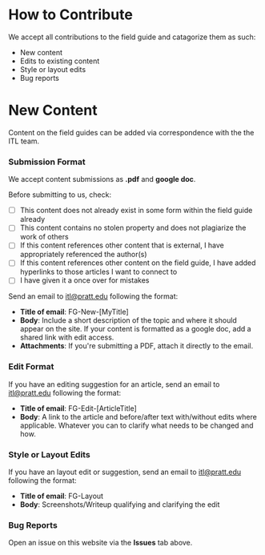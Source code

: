 # How to Contribute

We accept all contributions to the field guide and catagorize them as such:
- New content
- Edits to existing content
- Style or layout edits
- Bug reports

# New Content

Content on the field guides can be added via correspondence with the the ITL team.

### Submission Format
We accept content submissions as **.pdf** and **google doc**.

Before submitting to us, check:
- [ ] This content does not already exist in some form within the field guide already
- [ ] This content contains no stolen property and does not plagiarize the work of others
- [ ] If this content references other content that is external, I have appropriately referenced the author(s) 
- [ ] If this content references other content on the field guide, I have added hyperlinks to those articles I want to connect to
- [ ] I have given it a once over for mistakes

Send an email to itl@pratt.edu following the format:

- **Title of email**: FG-New-[MyTitle]
- **Body**: Include a short description of the topic and where it should appear on the site. If your content is formatted as a google doc, add a shared link with edit access.
- **Attachments**: If you're submitting a PDF, attach it directly to the email.

### Edit Format

If you have an editing suggestion for an article, send an email to itl@pratt.edu following the format:
- **Title of email**: FG-Edit-[ArticleTitle]
- **Body**: A link to the article and before/after text with/without edits where applicable. Whatever you can to clarify what needs to be changed and how.

### Style or Layout Edits

If you have an layout edit or suggestion, send an email to itl@pratt.edu following the format:
- **Title of email**: FG-Layout
- **Body**: Screenshots/Writeup qualifying and clarifying the edit

### Bug Reports

Open an issue on this website via the **Issues** tab above.
